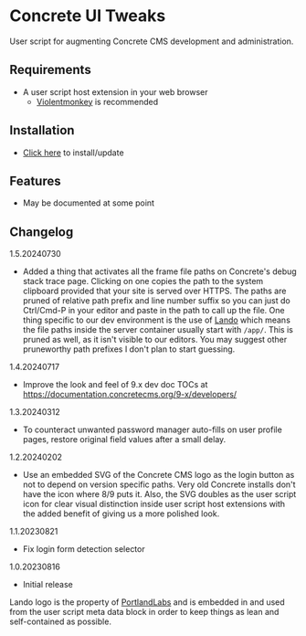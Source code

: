 # Concrete UI Tweaks
User script for augmenting Concrete CMS development and administration.

## Requirements
- A user script host extension in your web browser
  - [Violentmonkey](https://violentmonkey.github.io/) is recommended

## Installation
- [Click here](https://github.com/WTF-Design/concrete-ui-tweaks/raw/main/script.user.js) to install/update

## Features
- May be documented at some point

## Changelog
1.5.20240730
- Added a thing that activates all the frame file paths on Concrete's debug stack trace page. Clicking on one copies the
path to the system clipboard provided that your site is served over HTTPS. The paths are pruned of relative path prefix
and line number suffix so you can just do Ctrl/Cmd-P in your editor and paste in the path to call up the file. One thing
specific to our dev environment is the use of [Lando](https://lando.dev) which means the file paths inside the server
container usually start with `/app/`. This is pruned as well, as it isn't visible to our editors. You may suggest other
pruneworthy path prefixes I don't plan to start guessing.

1.4.20240717
- Improve the look and feel of 9.x dev doc TOCs at https://documentation.concretecms.org/9-x/developers/

1.3.20240312
- To counteract unwanted password manager auto-fills on user profile pages, restore original field values after a small
delay.

1.2.20240202
- Use an embedded SVG of the Concrete CMS logo as the login button as not to depend on version specific paths. Very old
Concrete installs don't have the icon where 8/9 puts it. Also, the SVG doubles as the user script icon for clear visual
distinction inside user script host extensions with the added benefit of giving us a more polished look.

1.1.20230821
- Fix login form detection selector

1.0.20230816
- Initial release

Lando logo is the property of [PortlandLabs](https://www.portlandlabs.com/) and is embedded in and used from the user script meta data block in order to keep things as lean and self-contained as possible.
